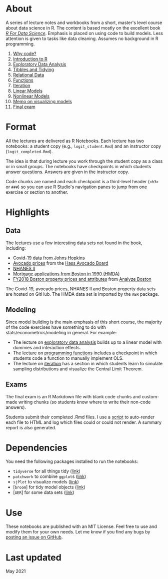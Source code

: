# About

A series of lecture notes and workbooks from a short, master's level course about data science in R. The content is based mostly on the excellent book [*R For Data Science*](https://r4ds.had.co.nz/). Emphasis is placed on using code to build models. Less attention is given to tasks like data cleaning. Assumes no background in R programming.

1. [Why code?](intro.pdf)
2. [Introduction to R](intro_to_r_completed.nb.html)
3. [Exploratory Data Analysis](ch7_completed.nb.html)
4. [Tibbles and Tidying](ch10-12_completed.nb.html)
5. [Relational Data](ch13_completed.nb.html)
6. [Functions](ch19_completed.nb.html)
7. [Iteration](ch21_completed.nb.html)
8. [Linear Models](ols_completed.nb.html)
9. [Nonlinear Models](logit_completed.nb.html)
10. [Memo on visualizing models](visualize_models.nb.html)
11. [Final exam](final_exam_solutions.html)


# Format

All the lectures are delivered as R Notebooks. Each lecture has two notebooks: a student copy (e.g., `logit_student.Rmd`) and an instructor copy (`logit_completed.Rmd`). 

The idea is that during lecture you work through the student copy as a class or in small groups. The notebooks have checkpoints in which students answer questions. Answers are given in the instructor copy. 

Code chunks are named and each checkpoint is a third-level header (`<h3>` or `###`) so you can use R Studio's navigation panes to jump from one exercise or section to another.

# Highlights

## Data

The lectures use a few interesting data sets not found in the book, including:

* [Covid-19 data from Johns Hopkins](https://github.com/CSSEGISandData/COVID-19)
* [Avocado prices](https://www.kaggle.com/neuromusic/avocado-prices/) from the [Hass Avocado Board](https://hassavocadoboard.com/)
* [NHANES II](https://wwwn.cdc.gov/Nchs/Nhanes/nhanes2/default.aspx)
* [Mortgage applications from Boston in 1990 (HMDA)](https://rdrr.io/cran/AER/man/HMDA.html)
* [FY2018 Boston property prices and attributes](https://data.boston.gov/dataset/property-assessment/resource/bac18ae6-b8fd-4cd3-a61c-c5e1a11f716c) from [Analyze Boston](https://data.boston.gov/)

The Covid-19, avocado prices, NHANES II and Boston property data sets are hosted on GitHub. The HMDA data set is imported by the `AER` package.

## Modeling

Since model building is the main emphasis of this short course, the majority of the code exercises have something to do with stats/econometrics/modeling in general. For example:

* The lecture on [exploratory data analysis](ch7_completed.nb.html) builds up to a linear model with dummies and interaction effects.
* The lecture on [programming functions](https://lrdegeest.github.io/r_for_data_science/ch19_completed.nb.html) includes a checkpoint in which students code a function to manually implement OLS.
* The lecture on [iteration](https://lrdegeest.github.io/r_for_data_science/ch21_completed.nb.html) has a section in which students learn to simulate sampling distributions and visualize the Central Limit Theorem.

## Exams

The final exam is an R Markdown file with blank code chunks and custom-made writing chunks (so students know where to write their non-code answers).

Students submit their completed .Rmd files. I use a [script](https://github.com/lrdegeest/r_for_data_science/blob/main/exams/render_submissions.R) to auto-render each file to HTML and log which files could or could not render. A summary report is also generated.

# Dependencies

You need the following packages installed to run the notebooks: 

* `tidyverse` for all things tidy ([link](https://www.tidyverse.org/))
* `patchwork` to combine `ggplot`s ([link](https://patchwork.data-imaginist.com/))
* `sjPlot` to visualize models ([link](https://strengejacke.github.io/sjPlot/))
* [`broom`] for tidy model objects ([link](https://broom.tidymodels.org/))
* [`AER`] for some data sets ([link](https://cran.r-project.org/web/packages/AER/index.html))

# Use

These notebooks are published with an MIT License. Feel free to use and modify them for your own needs. Let me know if you find any bugs by [posting an issue on GitHub](https://github.com/lrdegeest/r_for_data_science/issues).  

# Last updated

May 2021